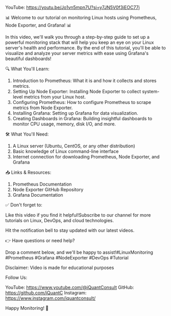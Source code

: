 YouTube: https://youtu.be/Jo1vn5mpn7U?si=y7JN5V0f3iEOC77j

📊 Welcome to our tutorial on monitoring Linux hosts using Prometheus, Node Exporter, and Grafana! 📊

In this video, we'll walk you through a step-by-step guide to set up a powerful monitoring stack that will help you keep an eye on your Linux server's health and performance. By the end of this tutorial, you'll be able to visualize and analyze your server metrics with ease using Grafana's beautiful dashboards!

🔍 What You'll Learn: 

1. Introduction to Prometheus: What it is and how it collects and stores metrics. 
2. Setting Up Node Exporter: Installing Node Exporter to collect system-level metrics from your Linux host. 
3. Configuring Prometheus: How to configure Prometheus to scrape metrics from Node Exporter. 
4. Installing Grafana: Setting up Grafana for data visualization. 
5. Creating Dashboards in Grafana: Building insightful dashboards to monitor CPU usage, memory, disk I/O, and more.

🛠️ What You'll Need:

1. A Linux server (Ubuntu, CentOS, or any other distribution) 
2. Basic knowledge of Linux command-line interface 
3. Internet connection for downloading Prometheus, Node Exporter, and Grafana

📥 Links & Resources:
1. Prometheus Documentation 
2. Node Exporter GitHub Repository 
3. Grafana Documentation

✅ Don't forget to: 

Like this video if you find it helpful!Subscribe to our channel for more tutorials on Linux, DevOps, and cloud technologies.

Hit the notification bell to stay updated with our latest videos.

👉 Have questions or need help? 

Drop a comment below, and we'll be happy to assist!#LinuxMonitoring #Prometheus #Grafana #NodeExporter #DevOps #Tutorial

Disclaimer: Video is made for educational purposes

Follow Us:

YouTube:   https://www.youtube.com/@iQuantConsult
GitHub:    https://github.com/iQuantC
Instagram: https://www.instagram.com/iquantconsult/

Happy Monitoring! 🚀
